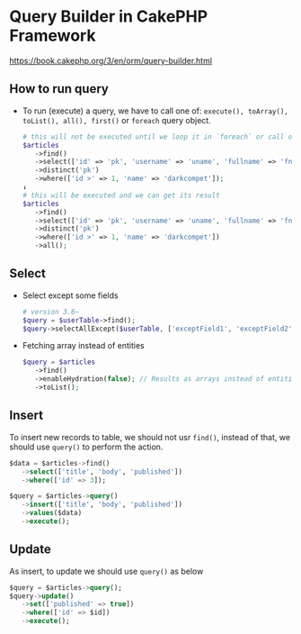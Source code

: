 # Query Builder in CakePHP Framework

https://book.cakephp.org/3/en/orm/query-builder.html

## How to run query

- To run (execute) a query, we have to call one of: `execute(), toArray(), toList(), all(), first()` or `foreach` query object.

   ```php
   # this will not be executed until we loop it in `foreach` or call one of executable function.
   $articles
      ->find()
      ->select(['id' => 'pk', 'username' => 'uname', 'fullname' => 'fname', 'valid'])
      ->distinct('pk')
      ->where(['id >' => 1, 'name' => 'darkcompet']);
   ↓
   # this will be executed and we can get its result
   $articles
      ->find()
      ->select(['id' => 'pk', 'username' => 'uname', 'fullname' => 'fname', 'valid'])
      ->distinct('pk')
      ->where(['id >' => 1, 'name' => 'darkcompet'])
      ->all();
   ```


## Select

- Select except some fields

   ```php
   # version 3.6~
   $query = $userTable->find();
   $query->selectAllExcept($userTable, ['exceptField1', 'exceptField2', 'exceptField3']);
   ```

- Fetching array instead of entities

   ```php
   $query = $articles
      ->find()
      ->enableHydration(false); // Results as arrays instead of entities
      ->toList();
   ```


## Insert

To insert new records to table, we should not usr `find()`, instead of that, we should
use `query()` to perform the action.

   ```sql
   $data = $articles->find()
      ->select(['title', 'body', 'published'])
      ->where(['id' => 3]);

   $query = $articles->query()
      ->insert(['title', 'body', 'published'])
      ->values($data)
      ->execute();
   ```


## Update

As insert, to update we should use `query()` as below

   ```sql
   $query = $articles->query();
   $query->update()
      ->set(['published' => true])
      ->where(['id' => $id])
      ->execute();
   ```